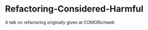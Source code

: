 Refactoring-Considered-Harmful
==============================

A talk on refactoring originally given at COMORichweb